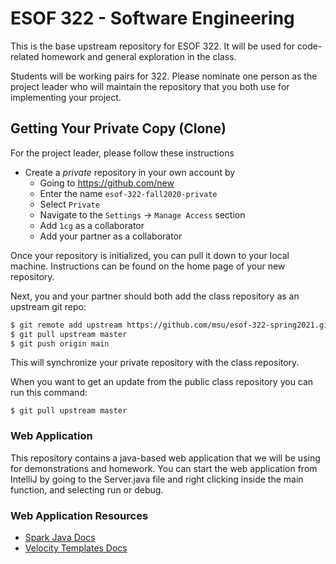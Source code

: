 # ESOF 322 - Software Engineering

This is the base upstream repository for ESOF 322.  It will be used for code-related homework and general
 exploration in the class.

Students will be working pairs for 322.  Please nominate one person as the project leader who
will maintain the repository that you both use for implementing your project.

## Getting Your Private Copy (Clone)

For the project leader, please follow these instructions

- Create a *private* repository in your own account by
    - Going to <https://github.com/new>
    - Enter the name `esof-322-fall2020-private`
    - Select `Private`
    - Navigate to the `Settings` -> `Manage Access` section
    - Add `1cg` as a collaborator
    - Add your partner as a collaborator

Once your repository is initialized, you can pull it down to your local machine.  Instructions can
be found on the home page of your new repository.

Next, you and your partner should both add the class repository as an upstream git repo:

```bash
$ git remote add upstream https://github.com/msu/esof-322-spring2021.git
$ git pull upstream master
$ git push origin main
```
This will synchronize your private repository with the class repository.

When you want to get an update from the public class repository you can run this command:

```
$ git pull upstream master
```

### Web Application

This repository contains a java-based web application that we will be using for demonstrations and homework.  You
can start the web application from IntelliJ by going to the Server.java file and right clicking inside the 
main function, and selecting run or debug.

### Web Application Resources

* [Spark Java Docs](http://sparkjava.com/documentation)
* [Velocity Templates Docs](https://velocity.apache.org/engine/2.2/user-guide.html#loops)

